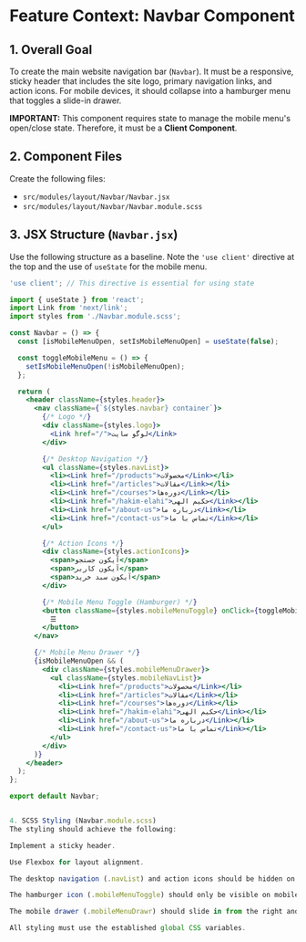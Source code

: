 # Feature Context: Navbar Component

## 1. Overall Goal
To create the main website navigation bar (`Navbar`). It must be a responsive, sticky header that includes the site logo, primary navigation links, and action icons. For mobile devices, it should collapse into a hamburger menu that toggles a slide-in drawer.

**IMPORTANT:** This component requires state to manage the mobile menu's open/close state. Therefore, it must be a **Client Component**.

## 2. Component Files
Create the following files:
- `src/modules/layout/Navbar/Navbar.jsx`
- `src/modules/layout/Navbar/Navbar.module.scss`

## 3. JSX Structure (`Navbar.jsx`)
Use the following structure as a baseline. Note the `'use client'` directive at the top and the use of `useState` for the mobile menu.

```jsx
'use client'; // This directive is essential for using state

import { useState } from 'react';
import Link from 'next/link';
import styles from './Navbar.module.scss';

const Navbar = () => {
  const [isMobileMenuOpen, setIsMobileMenuOpen] = useState(false);

  const toggleMobileMenu = () => {
    setIsMobileMenuOpen(!isMobileMenuOpen);
  };

  return (
    <header className={styles.header}>
      <nav className={`${styles.navbar} container`}>
        {/* Logo */}
        <div className={styles.logo}>
          <Link href="/">لوگو سایت</Link>
        </div>

        {/* Desktop Navigation */}
        <ul className={styles.navList}>
          <li><Link href="/products">محصولات</Link></li>
          <li><Link href="/articles">مقالات</Link></li>
          <li><Link href="/courses">دوره‌ها</Link></li>
          <li><Link href="/hakim-elahi">حکیم الهی</Link></li>
          <li><Link href="/about-us">درباره ما</Link></li>
          <li><Link href="/contact-us">تماس با ما</Link></li>
        </ul>

        {/* Action Icons */}
        <div className={styles.actionIcons}>
          <span>آیکون جستجو</span>
          <span>آیکون کاربر</span>
          <span>آیکون سبد خرید</span>
        </div>

        {/* Mobile Menu Toggle (Hamburger) */}
        <button className={styles.mobileMenuToggle} onClick={toggleMobileMenu}>
          ☰
        </button>
      </nav>

      {/* Mobile Menu Drawer */}
      {isMobileMenuOpen && (
        <div className={styles.mobileMenuDrawer}>
          <ul className={styles.mobileNavList}>
            <li><Link href="/products">محصولات</Link></li>
            <li><Link href="/articles">مقالات</Link></li>
            <li><Link href="/courses">دوره‌ها</Link></li>
            <li><Link href="/hakim-elahi">حکیم الهی</Link></li>
            <li><Link href="/about-us">درباره ما</Link></li>
            <li><Link href="/contact-us">تماس با ما</Link></li>
          </ul>
        </div>
      )}
    </header>
  );
};

export default Navbar;


4. SCSS Styling (Navbar.module.scss)
The styling should achieve the following:

Implement a sticky header.

Use Flexbox for layout alignment.

The desktop navigation (.navList) and action icons should be hidden on mobile.

The hamburger icon (.mobileMenuToggle) should only be visible on mobile.

The mobile drawer (.mobileMenuDrawr) should slide in from the right and have a semi-transparent overlay background.

All styling must use the established global CSS variables.



